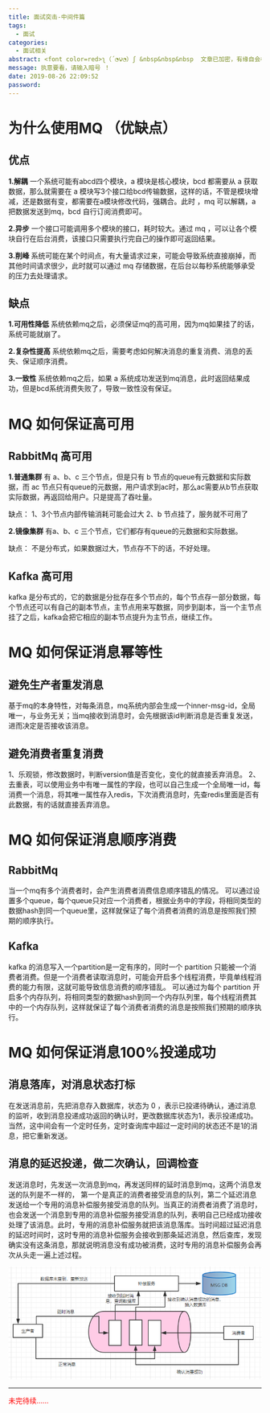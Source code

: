```yaml
---
title: 面试突击-中间件篇
tags:
  - 面试
categories:
  - 面试相关
abstract: <font color=red>ʅ（´◔౪◔）ʃ &nbsp&nbsp&nbsp  文章已加密，有缘自会相见 ！！！</font>
message: 执意要看，请输入暗号 ！
date: 2019-08-26 22:09:52
password:
---
```


# 为什么使用MQ （优缺点）
## 优点
**1.解耦**
一个系统可能有abcd四个模块，a 模块是核心模块，bcd 都需要从 a 获取数据，那么就需要在 a 模块写3个接口给bcd传输数据，这样的话，不管是模块增减，还是数据有变，都需要在a模块修改代码，强耦合。此时 ，mq 可以解耦，a 把数据发送到mq，bcd 自行订阅消费即可。

**2.异步**
一个接口可能调用多个模块的接口，耗时较大。通过 mq ，可以让各个模块自行在后台消费，该接口只需要执行完自己的操作即可返回结果。

**3.削峰**
系统可能在某个时间点，有大量请求过来，可能会导致系统直接崩掉，而其他时间请求很少，此时就可以通过 mq 存储数据，在后台以每秒系统能够承受的压力去处理请求。

<!-- more -->

## 缺点
**1.可用性降低**
系统依赖mq之后，必须保证mq的高可用，因为mq如果挂了的话，系统可能就崩了。

**2.复杂性提高**
系统依赖mq之后，需要考虑如何解决消息的重复消费、消息的丢失、保证顺序消费。

**3.一致性**
系统依赖mq之后，如果 a 系统成功发送到mq消息，此时返回结果成功，但是bcd系统消费失败了，导致一致性没有保证。

# MQ 如何保证高可用
## RabbitMq 高可用
**1.普通集群**
有 a、b、c 三个节点，但是只有 b 节点的queue有元数据和实际数据，而 ac 节点只有queue的元数据，用户请求到ac时，那么ac需要从b节点获取实际数据，再返回给用户。只是提高了吞吐量。

缺点：
1、3个节点内部传输消耗可能会过大
2、b 节点挂了，服务就不可用了

**2.镜像集群**
有a、b、c 三个节点，它们都存有queue的元数据和实际数据。

缺点：
不是分布式，如果数据过大，节点存不下的话，不好处理。

## Kafka 高可用
kafka 是分布式的，它的数据是分批存在多个节点的，每个节点存一部分数据，每个节点还可以有自己的副本节点，主节点用来写数据，同步到副本，当一个主节点挂了之后，kafka会把它相应的副本节点提升为主节点，继续工作。


# MQ 如何保证消息幂等性

 ## **避免生产者重发消息**

基于mq的本身特性，对每条消息，mq系统内部会生成一个inner-msg-id，全局唯一，与业务无关；当mq接收到消息时，会先根据该id判断消息是否重复发送，进而决定是否接收该消息。

 ## **避免消费者重复消费**

1、乐观锁，修改数据时，判断version值是否变化，变化的就直接丢弃消息。
2、去重表，可以使用业务中有唯一属性的字段，也可以自己生成一个全局唯一id，每消费一个消息，将其唯一属性存入redis，下次消费消息时，先查redis里面是否有此数据，有的话就直接丢弃消息。

# MQ 如何保证消息顺序消费
## RabbitMq 
当一个mq有多个消费者时，会产生消费者消费信息顺序错乱的情况。
可以通过设置多个queue，每个queue只对应一个消费者，根据业务中的字段，将相同类型的数据hash到同一个queue里，这样就保证了每个消费者消费的消息是按照我们预期的顺序执行。

## Kafka
kafka 的消息写入一个partition是一定有序的，同时一个 partition 只能被一个消费者消费。但是一个消费者读取消息时，可能会开启多个线程消费，毕竟单线程消费的能力有限，这就可能导致信息消费的顺序错乱。
可以通过为每个 partition 开启多个内存队列，将相同类型的数据hash到同一个内存队列里，每个线程消费其中的一个内存队列，这样就保证了每个消费者消费的消息是按照我们预期的顺序执行。


# MQ 如何保证消息100%投递成功
## 消息落库，对消息状态打标
在发送消息前，先把消息存入数据库，状态为 0 ，表示已投递待确认，通过消息的监听，收到消息投递成功返回的确认时，更改数据库状态为1，表示投递成功。当然，这中间会有一个定时任务，定时查询库中超过一定时间的状态还不是1的消息，把它重新发送。

## 消息的延迟投递，做二次确认，回调检查
发送消息时，先发送一次消息到mq，再发送同样的延时消息到mq，这两个消息发送的队列是不一样的， 第一个是真正的消费者接受消息的队列，第二个延迟消息发送给一个专用的消息补偿服务接受消息的队列。当真正的消费者消费了消息时，也会发送一个消息到专用的消息补偿服务接受消息的队列，表明自己已经成功接收处理了该消息。此时，专用的消息补偿服务就把该消息落库。当时间超过延迟消息的延迟时间时，这时专用的消息补偿服务会接收到那条延迟消息，然后查库，发现确实没有这条消息，那就说明消息没有成功被消费，这时专用的消息补偿服务会再次从头走一遍上述过程。

<img src="/img/20041501.png"  align=center/>


---
<font color=red> 未完待续…… </font>